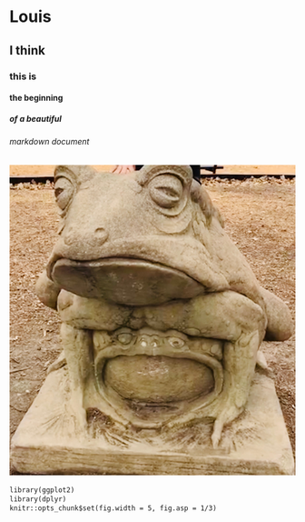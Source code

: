 # Louis 
## I think
### this is
#### the beginning
##### of a beautiful
###### markdown document

![Image of Louis](https://github.com/Oogglee/skills-communicate-using-markdown/blob/main/louis.JPEG)

```{r setup, include = FALSE}
library(ggplot2)
library(dplyr)
knitr::opts_chunk$set(fig.width = 5, fig.asp = 1/3)
```
